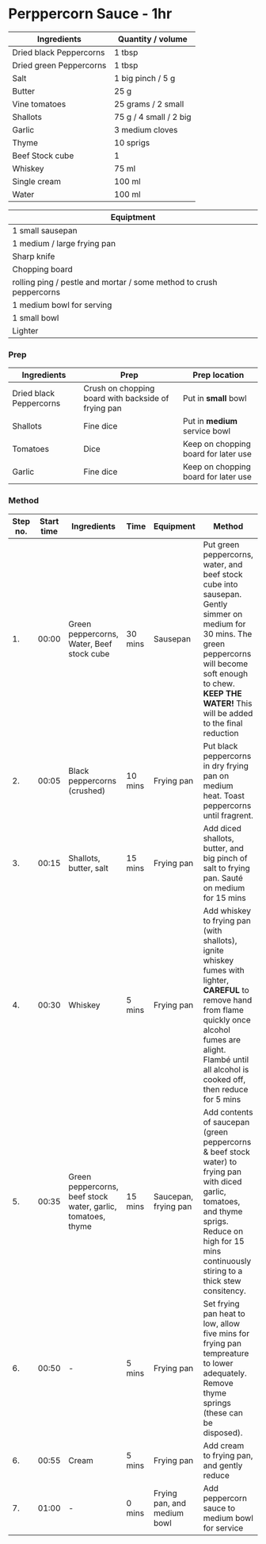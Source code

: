 # Perppercorn Sauce - 1hr

| Ingredients | Quantity / volume |
| --- | --- |
| Dried black Peppercorns | 1 tbsp |
| Dried green Peppercorns | 1 tbsp |
| Salt | 1 big pinch / 5 g |
| Butter | 25 g |
| Vine tomatoes | 25 grams / 2 small |
| Shallots | 75 g / 4 small / 2 big |
| Garlic | 3 medium cloves |
| Thyme | 10 sprigs |
| Beef Stock cube | 1 |
| Whiskey | 75 ml |
| Single cream | 100 ml |
| Water | 100 ml |

| Equiptment |
| --- |
| 1 small sausepan |
| 1 medium / large frying pan |
| Sharp knife |
| Chopping board |
| rolling ping / pestle and mortar / some method to crush peppercorns |
| 1 medium bowl for serving |
| 1 small bowl |
| Lighter |

### Prep
| Ingredients | Prep | Prep location |
| --- | --- | --- |
| Dried black Peppercorns | Crush on chopping board with backside of frying pan | Put in **small** bowl |
| Shallots | Fine dice | Put in **medium** service bowl |
| Tomatoes | Dice | Keep on chopping board for later use |
| Garlic | Fine dice | Keep on chopping board for later use |



### Method

| Step no. | Start time | Ingredients | Time | Equipment | Method | Addititional notes |
| --- | --- | --- | --- | --- | --- | --- |
| 1. | 00:00 | Green peppercorns, Water, Beef stock cube | 30 mins | Sausepan | Put green peppercorns, water, and beef stock cube into sausepan.  Gently simmer on medium for 30 mins.  The green peppercorns will become soft enough to chew.  **KEEP THE WATER!**  This will be added to the final reduction | **Keep the water / do not drain the green peppercorns** |
| 2. | 00:05 | Black peppercorns (crushed) | 10 mins | Frying pan | Put black peppercorns in dry frying pan on medium heat.  Toast peppercorns until fragrent. | Clean first bowl - this is no longer needed |
| 3. | 00:15 | Shallots, butter, salt | 15 mins | Frying pan | Add diced shallots, butter, and big pinch of salt to frying pan.  Sauté on medium for 15 mins | Keep second bowl, this can be used for serving peppercorn sauce |
| 4. | 00:30 | Whiskey | 5 mins | Frying pan |  Add whiskey to frying pan (with shallots), ignite whiskey fumes with lighter, **CAREFUL** to remove hand from flame quickly once alcohol fumes are alight.  Flambé until all alcohol is cooked off, then reduce for 5 mins | Remove hand quickly from whiskey flames, unless you want chared hand / arm hairs |
| 5. | 00:35 | Green peppercorns, beef stock water, garlic, tomatoes, thyme | 15 mins | Saucepan, frying pan | Add contents of saucepan (green peppercorns & beef stock water) to frying pan with diced garlic, tomatoes, and thyme sprigs.  Reduce on high for 15 mins continuously stiring to a thick stew consitency. | Clean sausepan, this is no longer needed |
| 6. | 00:50 | - | 5 mins | Frying pan | Set frying pan heat to low, allow five mins for frying pan tempreature to lower adequately.  Remove thyme springs (these can be disposed). | This is to prevent the cream going into a hot pan and curdling |
| 6. | 00:55 | Cream | 5 mins | Frying pan | Add cream to frying pan, and gently reduce | - |
| 7. | 01:00 | - | 0 mins | Frying pan, and medium bowl | Add peppercorn sauce to medium bowl for service | - |

